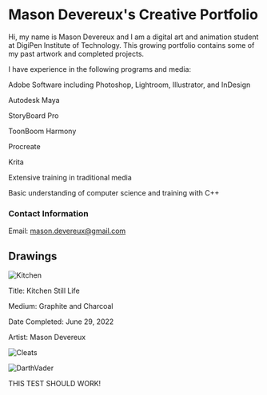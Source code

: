 # Mason Devereux's Creative Portfolio
Hi, my name is Mason Devereux and I am a digital art and animation student at DigiPen Institute of Technology. This growing portfolio contains some of my past artwork and completed projects.

I have experience in the following programs and media:

Adobe Software including Photoshop, Lightroom, Illustrator, and InDesign

Autodesk Maya

StoryBoard Pro

ToonBoom Harmony

Procreate

Krita

Extensive training in traditional media 

Basic understanding of computer science and training with C++


### Contact Information

Email: mason.devereux@gmail.com


## Drawings

![Kitchen](https://github.com/MasonDevereux/masondevereux.github.io/blob/main/IMG-4725-Original.jpg?raw=true "Kitchen Still Life")

Title: Kitchen Still Life

Medium: Graphite and Charcoal

Date Completed: June 29, 2022

Artist: Mason Devereux

![Cleats](https://github.com/MasonDevereux/masondevereux.github.io/blob/main/IMG-4732-Original.jpg?raw=true "Cleats")


![DarthVader](https://github.com/MasonDevereux/masondevereux.github.io/blob/main/IMG-2509-Original.jpg?raw=true "Darth Vader")

THIS TEST SHOULD WORK!


